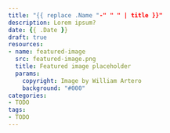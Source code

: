 ```yaml
---
title: "{{ replace .Name "-" " " | title }}"
description: Lorem ipsum?
date: {{ .Date }}
draft: true
resources:
- name: featured-image
  src: featured-image.png
  title: Featured image placeholder
  params:
    copyright: Image by William Artero
    background: "#000"
categories:
- TODO
tags:
- TODO
---
```


<!-- TODO summary -->

<!--more-->

<!-- TODO content -->
